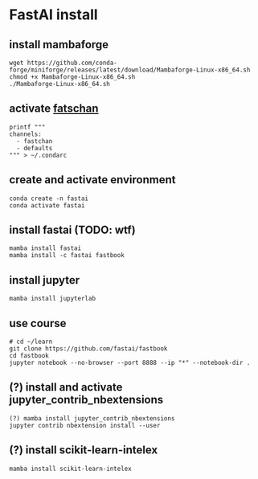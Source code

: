 # FastAI install

## install mambaforge

```
wget https://github.com/conda-forge/miniforge/releases/latest/download/Mambaforge-Linux-x86_64.sh
chmod +x Mambaforge-Linux-x86_64.sh
./Mambaforge-Linux-x86_64.sh
```

## activate [fatschan](https://www.fast.ai/2021/07/15/fastconda/)

```
printf """
channels:   
  - fastchan
  - defaults
""" > ~/.condarc
```

## create and activate environment

```
conda create -n fastai
conda activate fastai
```

## install fastai (TODO: wtf)

```
mamba install fastai
mamba install -c fastai fastbook
```

## install jupyter

```
mamba install jupyterlab
```

## use course

```
# cd ~/learn
git clone https://github.com/fastai/fastbook
cd fastbook
jupyter notebook --no-browser --port 8888 --ip "*" --notebook-dir .
```


## (?) install and activate jupyter_contrib_nbextensions

```
(?) mamba install jupyter_contrib_nbextensions
jupyter contrib nbextension install --user

```

## (?) install scikit-learn-intelex

`mamba install scikit-learn-intelex`
